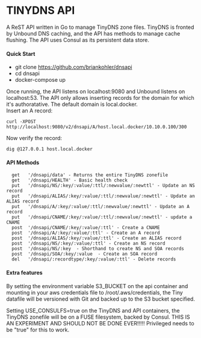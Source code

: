 # TINYDNS API

A ReST API written in Go to manage TinyDNS zone files.  TinyDNS is fronted by Unbound DNS caching, and the API has methods to manage cache flushing.  The API uses Consul as its persistent data store.

#### Quick Start
 * git clone https://github.com/briankohler/dnsapi
 * cd dnsapi
 * docker-compose up 

Once running, the API listens on localhost:9080 and Unbound listens on localhost:53.  The API only allows inserting records for the domain for which it's authoratative.  The default domain is local.docker.  
Insert an A record:

 ``` curl -XPOST http://localhost:9080/v2/dnsapi/A/host.local.docker/10.10.0.100/300 ```

Now verify the record:

``` dig @127.0.0.1 host.local.docker ```

#### API Methods

```
  get   '/dnsapi/data' - Returns the entire TinyDNS zonefile
  get   '/dnsapi/HEALTH' - Basic health check
  put   '/dnsapi/NS/:key/:value/:ttl/:newvalue/:newttl' - Update an NS record
  put   '/dnsapi/ALIAS/:key/:value/:ttl/:newvalue/:newttl' - Update an ALIAS record
  put   '/dnsapi/A/:key/:value/:ttl/:newvalue/:newttl' - Update an A record
  put   '/dnsapi/CNAME/:key/:value/:ttl/:newvalue/:newttl' - update a CNAME 
  post  '/dnsapi/CNAME/:key/:value/:ttl' - Create a CNAME
  post  '/dnsapi/A/:key/:value/:ttl' - Create an A record
  post  '/dnsapi/ALIAS/:key/:value/:ttl' - Create an ALIAS record
  post  '/dnsapi/NS/:key/:value/:ttl' - Create an NS record
  post  '/dnsapi/NS/:key  - Shorthand to create NS and SOA records
  post  '/dnsapi/SOA/:key/:value  - Create an SOA record
  del   '/dnsapi/:recordtype/:key/:value/:ttl' - Delete records

```

#### Extra features

By setting the environment variable S3_BUCKET on the api container and mounting in your aws credentials file to /root/.aws/credentials, the Tiny datafile will be versioned with Git and backed up to the S3 bucket specified.  

Setting USE_CONSULFS=true on the TinyDNS and API containers, the TinyDNS zonefile will be on a FUSE filesystem, backed by Consul.  THIS IS AN EXPERIMENT AND SHOULD NOT BE DONE EVER!!!!!  Privileged needs to be "true" for this to work.



